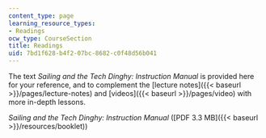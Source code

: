 ```yaml
---
content_type: page
learning_resource_types:
- Readings
ocw_type: CourseSection
title: Readings
uid: 7bd1f628-b4f2-07bc-8682-c0f48d56b041
---
```


The text _Sailing and the Tech Dinghy: Instruction Manual_ is provided here for your reference, and to complement the [lecture notes]({{< baseurl >}}/pages/lecture-notes) and [videos]({{< baseurl >}}/pages/video) with more in-depth lessons.

_Sailing and the Tech Dinghy: Instruction Manual_ ([PDF 3.3 MB]({{< baseurl >}}/resources/booklet))